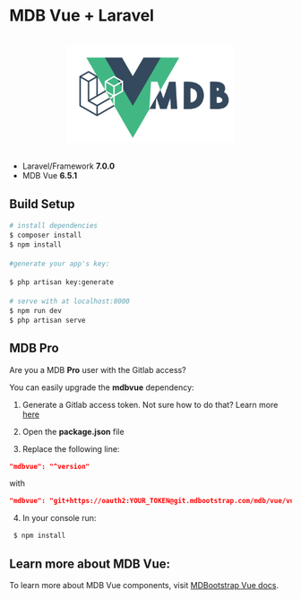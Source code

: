 # MDB Vue + Laravel

<div align="center">
<br>
<img width="300" src="./public/images/logo.png" alt="mdbvue-nuxt">
<br>
<br>
</div>

- Laravel/Framework **7.0.0**
- MDB Vue **6.5.1**

## Build Setup

```bash
# install dependencies
$ composer install
$ npm install

#generate your app's key:

$ php artisan key:generate 

# serve with at localhost:8000
$ npm run dev
$ php artisan serve

```

## MDB Pro 

Are you a MDB **Pro** user with the Gitlab access?

You can easily upgrade the **mdbvue** dependency:

1. Generate a Gitlab access token. Not sure how to do that? Learn more [here](https://mdbootstrap.com/docs/vue/getting-started/quick-start/#token)

2. Open the **package.json** file

3. Replace the following line: 

```json
"mdbvue": "^version"
```
 with 

 ```json
 "mdbvue": "git+https://oauth2:YOUR_TOKEN@git.mdbootstrap.com/mdb/vue/vu-pro.git"
 ```
4. In your console run:
```bash
 $ npm install

```

## Learn more about MDB Vue:

To learn more about MDB Vue components, visit [MDBootstrap Vue docs](https://mdbootstrap.com/docs/vue/).

